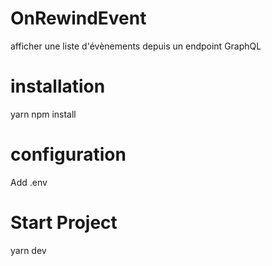 # OnRewindEvent
afficher une liste d'évènements depuis un endpoint GraphQL

# installation
yarn 
npm install

# configuration
Add .env

# Start Project
yarn dev
